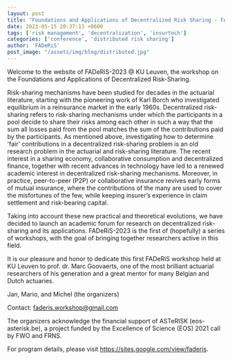 ```yaml
---
layout: post
title: "Foundations and Applications of Decentralized Risk Sharing - FADeRiS 2023 @ KU Leuven"
date: 2023-05-15 20:37:13 +0600
tags: ['risk management', 'decentralization', 'insurtech']
categories: ['conference', 'distributed risk sharing']
author: 'FADeRiS'
post_image: "/assets/img/blog/distributed.jpg"
---
```


Welcome to the website of FADeRiS-2023 @ KU Leuven, the workshop on the Foundations and Applications of Decentralized Risk-Sharing.

Risk-sharing mechanisms have been studied for decades in the actuarial literature, starting with the pioneering work of Karl Borch who investigated equilibrium in a reinsurance market in the early 1960s. Decentralized risk-sharing refers to risk-sharing mechanisms under which the participants in a pool decide to share their risks among each other in such a way that the sum all losses paid from the pool matches the sum of the contributions paid by the participants.  As mentioned above, investigating  how to determine 'fair' contributions in a decentralized risk-sharing problem is an old research problem in the actuarial and risk-sharing literature. The recent interest in a sharing economy, collaborative consumption and decentralized finance, together with recent advances in technology have led to a renewed academic interest in decentralized risk-sharing mechanisms. Moreover, in practice, peer-to-peer (P2P) or collaborative insurance revives early forms of mutual insurance, where the contributions of the many are used to cover the misfortunes of the few, while keeping insurer’s experience in claim settlement and risk-bearing capital.

Taking into account these new practical and theoretical evolutions, we have decided to launch an academic forum for research on decentralized risk-sharing and its applications. FADeRiS-2023 is the first of (hopefully) a series of workshops, with the goal of bringing together researchers active in this field.

It is our pleasure and honor to dedicate this first FADeRiS workshop held at KU Leuven to prof. dr. Marc Goovaerts, one of the most brilliant actuarial researchers of his generation and a great mentor for many Belgian and Dutch actuaries.

Jan, Mario, and Michel (the organizers)

Contact: <a href = "mailto:faderis.workshop@gmail.com" target = "_blank">faderis.workshop@gmail.com</a>

The organizers acknowledge the financial support of ASTeRISK (eos-asterisk.be), a project funded by the Excellence of Science (EOS) 2021 call by FWO and FRNS.

For program details, please visit <a href = "https://sites.google.com/view/faderis" target = "_blank">https://sites.google.com/view/faderis</a>.